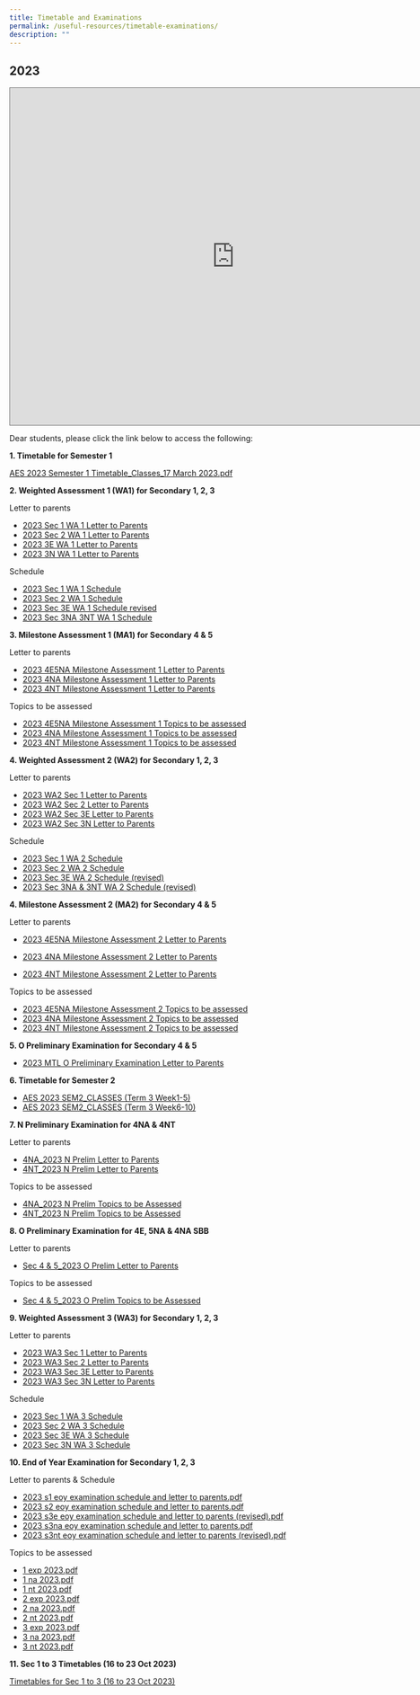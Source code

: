 ```yaml
---
title: Timetable and Examinations
permalink: /useful-resources/timetable-examinations/
description: ""
---
```

2023
----
<iframe scrolling="no" frameborder="0" height="600" width="800" style="border:solid 1px #777" src="https://calendar.google.com/calendar/embed?height=600&amp;wkst=1&amp;bgcolor=%23ffffff&amp;ctz=Asia%2FSingapore&amp;showCalendars=1&amp;src=Y18zYTMxYWU5N2Q0NDk5NjdkOTJhNWNlNzk2ODZkMTEyYjIwMGE2OGNlNDcyMWZiOGE1MTZhYzkzYzUwMTA5MjhkQGdyb3VwLmNhbGVuZGFyLmdvb2dsZS5jb20&amp;src=Y18xNzFiMzU3MTFlYjMwNzY0MzkwNmVmM2FjM2Y1ZTEyOGUwYjc2MjA3ZGZkNmZhMjNjMTc3ZGY2ZWZhNGYzMTRmQGdyb3VwLmNhbGVuZGFyLmdvb2dsZS5jb20&amp;color=%23EF6C00&amp;color=%237CB342"></iframe>

<p></p>

Dear students, please click the link below to access the following:  

**1\. Timetable for Semester 1**

[AES 2023 Semester 1 Timetable\_Classes\_17 March 2023.pdf](/files/AES%202023%20Semester%201%20Timetable_Classes_17%20March%202023.pdf)
    
		
**2\. Weighted Assessment 1 (WA1) for Secondary 1, 2, 3**

Letter to parents

* [2023 Sec 1 WA 1 Letter to Parents](/files/2023%20Sec%201%20WA%201%20Letter%20Parents.pdf)
* [2023 Sec 2 WA 1 Letter to Parents](/files/2023%20Sec%202%20WA%201%20Letter%20Parents.pdf)
* [2023 3E WA 1 Letter to Parents](/files/2023%203E%20WA%201%20Letter%20Parents.pdf)
* [2023 3N WA 1 Letter to Parents](/files/2023%203N%20WA%201%20Letter%20Parents.pdf)
    
    
 Schedule

*   [2023 Sec 1 WA 1 Schedule](/files/2023%20Sec%201%20WA%201%20Schedule.pdf)
*   [2023 Sec 2 WA 1 Schedule](/files/2023%20Sec%202%20WA%201%20Schedule.pdf)
*   [2023 Sec 3E WA 1 Schedule revised](/files/2023%20Sec%203E%20WA%201%20Schedule%20revised.pdf)
*   [2023 Sec 3NA 3NT WA 1 Schedule](/files/2023%20Sec%203NA%20%203NT%20WA%201%20Schedule.pdf)


**3\. Milestone Assessment 1 (MA1) for Secondary 4 &amp; 5**

Letter to parents

* [2023 4E5NA Milestone Assessment 1 Letter to Parents](/files/2023%204E5NA%20Milestone%20Assessment%201%20Letter%20to%20Parents.pdf)
* [2023 4NA Milestone Assessment 1 Letter to Parents](/files/2023%204NA%20Milestone%20Assessment%201%20Letter%20to%20Parents.pdf)
* [2023 4NT Milestone Assessment 1 Letter to Parents](/files/2023%204NT%20Milestone%20Assessment%201%20Letter%20to%20Parents.pdf)


Topics to be assessed

* [2023 4E5NA Milestone Assessment 1 Topics to be assessed](/files/2023%204E5NA%20Milestone%20Assessment%201%20Topics%20to%20be%20assessed.pdf)
* [2023 4NA Milestone Assessment 1 Topics to be assessed](/files/2023%204NA%20Milestone%20Assessment%201%20Topics%20to%20be%20assessed.pdf)
* [2023 4NT Milestone Assessment 1 Topics to be assessed](/files/2023%204NT%20Milestone%20Assessment%201%20Topics%20to%20be%20assessed.pdf)


**4\. Weighted Assessment 2 (WA2) for Secondary 1, 2, 3**

Letter to parents
* [2023 WA2 Sec 1 Letter to Parents](/files/2023%20WA2%20Sec%201%20Letter%20to%20Parents.pdf)
* [2023 WA2 Sec 2 Letter to Parents](/files/2023%20WA2%20Sec%202%20Letter%20to%20Parents.pdf)
* [2023 WA2 Sec 3E Letter to Parents](/files/2023%20WA2%20Sec%203E%20Letter%20to%20Parents.pdf)
* [2023 WA2 Sec 3N Letter to Parents](/files/2023%20WA2%20Sec%203N%20Letter%20to%20Parents.pdf)

    
 Schedule
 
 * [2023 Sec 1 WA 2 Schedule](/files/2023%20Sec%201%20WA%202%20Schedule.pdf)
 * [2023 Sec 2 WA 2 Schedule](/files/2023%20Sec%202%20WA%202%20Schedule.pdf)
 * [2023 Sec 3E WA 2 Schedule (revised)](/files/2023%20Sec%203E%20WA%202%20Schedule%20(revised).pdf)
 * [2023 Sec 3NA &amp; 3NT WA 2 Schedule (revised)](/files/2023%20Sec%203NA%20&amp;%203NT%20WA%202%20Schedule%20(revised).pdf)



**4\. Milestone Assessment 2 (MA2) for Secondary 4 &amp; 5**

Letter to parents

* [2023 4E5NA Milestone Assessment 2 Letter to Parents](/files/2023%20ma2%204e5na%20letter%20to%20parents.pdf)

* [2023 4NA Milestone Assessment 2 Letter to Parents](/files/2023%20ma2%204na%20letter%20to%20parents.pdf)

* [2023 4NT Milestone Assessment 2 Letter to Parents](/files/2023%20ma2%204nt%20letter%20to%20parents.pdf)



Topics to be assessed

* [2023 4E5NA Milestone Assessment 2 Topics to be assessed](/files/2023%204e5na%20milestone%20assessment%202%20topics%20to%20be%20assessed.pdf)
* [2023 4NA Milestone Assessment 2 Topics to be assessed](/files/2023%204na%20milestone%20assessment%202%20topics%20to%20be%20assessed.pdf)
* [2023 4NT Milestone Assessment 2 Topics to be assessed](/files/2023%204nt%20milestone%20assessment%202%20topics%20to%20be%20assessed.pdf)


**5\. O Preliminary Examination for Secondary 4 &amp; 5**

* [2023 MTL O Preliminary Examination Letter to Parents](https://drive.google.com/file/d/1VJBbJGAT-lBB5t_LU7bn0o9m-77b7bx_/view?usp=sharing)

**6\. Timetable for Semester 2**

* [AES 2023 SEM2_CLASSES (Term 3 Week1-5)](/files/aes%202023%20sem2_classes%20(week1-5).pdf)
* [AES 2023 SEM2_CLASSES (Term 3 Week6-10)](/files/aes%202023%20sem2_classes%20(week6-10).pdf)

**7\. N Preliminary Examination for 4NA &amp; 4NT**

Letter to parents
* [4NA_2023 N Prelim Letter to Parents](/files/4na_2023%20n%20prelim%20letter%20to%20parents.pdf)
* [4NT_2023 N Prelim Letter to Parents](/files/4nt_2023%20n%20prelim%20letter%20to%20parents.pdf)


Topics to be assessed
* [4NA_2023 N Prelim Topics to be Assessed](/files/4na_2023%20n%20prelim%20topics%20to%20be%20assessed.pdf)
* [4NT_2023 N Prelim Topics to be Assessed](/files/4nt_2023%20n%20prelim%20topics%20to%20be%20assessed.pdf)

**8\. O Preliminary Examination for 4E, 5NA &amp; 4NA SBB**

Letter to parents
* [Sec 4 &amp; 5_2023 O Prelim Letter to Parents](/files/sec%204%20&amp;%205_2023%20o%20prelim%20letter%20to%20parents.pdf)

Topics to be assessed
* [Sec 4 &amp; 5_2023 O Prelim Topics to be Assessed](/files/sec%204%20&amp;%205_2023%20o%20prelim%20topics%20to%20be%20assessed.pdf)




**9\. Weighted Assessment 3 (WA3) for Secondary 1, 2, 3**

Letter to parents
* [2023 WA3 Sec 1 Letter to Parents](/files/wa3%20sec%201%20letter%20to%20parent.pdf)
* [2023 WA3 Sec 2 Letter to Parents](/files/wa3%20sec%202%20letter%20to%20parent.pdf)
* [2023 WA3 Sec 3E Letter to Parents](/files/wa3%20sec%203e%20letter%20to%20parent.pdf)
* [2023 WA3 Sec 3N Letter to Parents](/files/wa3%20sec%203na%20letter%20to%20parent.pdf)

    
 Schedule
 * [2023 Sec 1 WA 3 Schedule](/files/2023%20sec%201%20wa%203%20schedule.pdf)
 * [2023 Sec 2 WA 3 Schedule](/files/2023%20sec%202%20wa%203%20schedule.pdf)
 * [2023 Sec 3E WA 3 Schedule](/files/2023%20sec%203e%20wa%203%20schedule.pdf)
 * [2023 Sec 3N WA 3 Schedule](/files/2023%20sec%203na%20&amp;%203nt%20wa%203%20schedule.pdf)

**10\. End of Year Examination for Secondary 1, 2, 3**

Letter to parents &amp; Schedule
* [2023 s1 eoy examination schedule and letter to parents.pdf](/files/2023%20s1%20eoy%20examination%20schedule%20and%20letter%20to%20parents.pdf)
* [2023 s2 eoy examination schedule and letter to parents.pdf](/files/2023%20s2%20eoy%20examination%20schedule%20and%20letter%20to%20parents.pdf)
* [2023 s3e eoy examination schedule and letter to parents (revised).pdf](/files/2023%20s3e%20eoy%20examination%20schedule%20and%20letter%20to%20parents%20(revised).pdf)
* [2023 s3na eoy examination schedule and letter to parents.pdf](/files/2023%20s3na%20eoy%20examination%20schedule%20and%20letter%20to%20parents.pdf)
* [2023 s3nt eoy examination schedule and letter to parents (revised).pdf](/files/2023%20s3nt%20eoy%20examination%20schedule%20and%20letter%20to%20parents%20(revised).pdf)

Topics to be assessed
* [1 exp 2023.pdf](/files/1%20exp%202023.pdf)
* [1 na 2023.pdf](/files/1%20na%202023.pdf)
* [1 nt 2023.pdf](/files/1%20nt%202023.pdf)
* [2 exp 2023.pdf](/files/2%20exp%202023.pdf)
* [2 na 2023.pdf](/files/2%20na%202023.pdf)
* [2 nt 2023.pdf](/files/2%20nt%202023.pdf)
* [3 exp 2023.pdf](/files/3%20exp%202023.pdf)
* [3 na 2023.pdf](/files/3%20na%202023.pdf)
* [3 nt 2023.pdf](/files/3%20nt%202023.pdf)


**11. Sec 1 to 3 Timetables (16 to 23 Oct 2023)**

[Timetables for Sec 1 to 3 (16 to 23 Oct 2023)](/files/aes%202023%20sem%202%20script%20checking%20&amp;%20going%20through%20script%20-%20final%2013%20oct%20(all%20classes).pdf)
